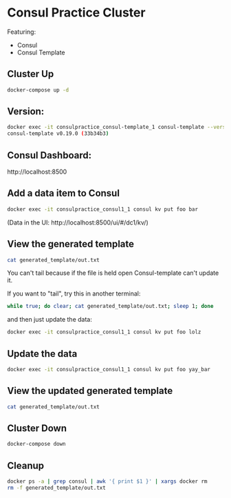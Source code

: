 # Consul Practice Cluster

Featuring:
- Consul
- Consul Template

## Cluster Up
```bash
docker-compose up -d
```

## Version:
```bash
docker exec -it consulpractice_consul-template_1 consul-template --version
consul-template v0.19.0 (33b34b3)
```

## Consul Dashboard:
http://localhost:8500


## Add a data item to Consul
```bash
docker exec -it consulpractice_consul1_1 consul kv put foo bar
```

(Data in the UI: http://localhost:8500/ui/#/dc1/kv/)

## View the generated template
```bash
cat generated_template/out.txt
```

You can't tail because if the file is held open Consul-template can't update it.

If you want to "tail", try this in another terminal:

```bash
while true; do clear; cat generated_template/out.txt; sleep 1; done
```

and then just update the data:

```bash
docker exec -it consulpractice_consul1_1 consul kv put foo lolz
```


## Update the data
```bash
docker exec -it consulpractice_consul1_1 consul kv put foo yay_bar
```

## View the updated generated template 
```bash
cat generated_template/out.txt
```

## Cluster Down
```bash
docker-compose down
```

## Cleanup
```bash
docker ps -a | grep consul | awk '{ print $1 }' | xargs docker rm
rm -f generated_template/out.txt
```
